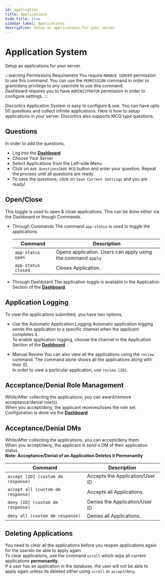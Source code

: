 ```yaml
---
id: application
title: Applications
hide_title: true
sidebar_label: Applications
description: Setup an applications for your server
---
```


# Application System
Setup an applications for your server.

:::warning Permissions Requirement
You require `MANAGE SERVER` permission to use this command. You can use the `PERMISSION` command in order to grant/deny privilege to any user/role to use this command.<br>
Dashboard requires you to have `ADMINISTRATOR` permission in order to configure settings.
:::

Discortics Application System is easy to configure & use. You can have upto 50 questions and collect infinite applications. Here is how to setup applications in your server. Discortics also supports MCQ type questions.

## Questions
In order to add the questions, 
-  Log into the [**Dashboard**](https://discortics.ga)
-  Choose Your Server
-  Select Applications from the Left-side Menu
-  Click on `Add Questions`/`Add MCQ` button and enter your question. Repeat the process until all questions are ready.
-  To save the questions, click on `Save Current Settings` and you are ready!

## Open/Close
This toggle is used to open & close applications. This can be done either via the Dashboard or though Commands.

- Through Commands
  The command `app-status` is used to toggle the applications.

  | Command | Description |
  |--------|------------|
  |`app-status open` | Opens application. Users can apply using the command `apply`|
  |`app-status closed` | Closes Application.|

- Through Dashboard
  The application toggle is available in the Application Section of the [**Dashboard**](https://discortics.ga).

## Application Logging
To view the applications submitted, you have two options,
- Use the Automatic Application Logging
  Automatic application logging sends the application to a specific channel when the applicant completes it.<br>
  To enable application logging, choose the channel in the Application Section of the [**Dashboard**](https://discortics.ga).

- Manual Review
  You can also view all the applications using the `review` command. The command alone shows all the applications along with their ID.<br>
  In order to view a particular application, use `review [ID]`.

## Acceptance/Denial Role Management
While/After collecting the applications, you can award/remove acceptance/denial role(s).<br>
When you accept/deny, the applicant receives/loses the role set.<br>
Configuration is done via the [**Dashboard**](https://discortics.ga)

## Acceptance/Denial DMs
While/After collecting the applications, you can accept/deny them.<br>
When you accept/deny, the applicant is send a DM of their application status.<br>
**Note: Acceptance/Denial of an Application Deletes it Permenantly**

| Command | Description |
|--------|------------|
|`accept [ID] (custom dm response)` | Accepts the Application/User ID |
|`accept all (custom dm response)` | Accepts all Applications.|
|`deny [ID] (custom dm response)` | Denies the Application/User ID |
|`deny all (custom dm response)` | Denies all Applications.|

## Deleting Applications
You need to clear all the applications before you reopen applications again for the usersto be able to apply again.<br>
To clear applications, use the command `scroll` which wips all current applications **permenantly**. <br>
If a user has an application in the database, the user will not be able to apply again unless its deleted either using `scroll` or `accept`/`deny`.



